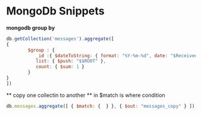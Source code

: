 # MongoDb Snippets

**mongodb group by**
```js
db.getCollection('messages').aggregate([
{
        $group : {
           _id :{ $dateToString: { format: "%Y-%m-%d", date: "$Received"} },
           list: { $push: "$$ROOT" },
           count: { $sum: 1 }
        }
}
])
```

** copy one collectin to another ** in $match is where condition
```js
db.messages.aggregate([ { $match: {  } }, { $out: "messages_copy" } ]);
```
